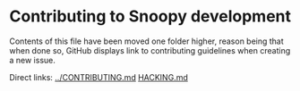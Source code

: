 # Contributing to Snoopy development

Contents of this file have been moved one folder higher, reason being that
when done so, GitHub displays link to contributing guidelines when creating
a new issue.

Direct links:
[../CONTRIBUTING.md](../CONTRIBUTING.md)
[HACKING.md](HACKING.md)
